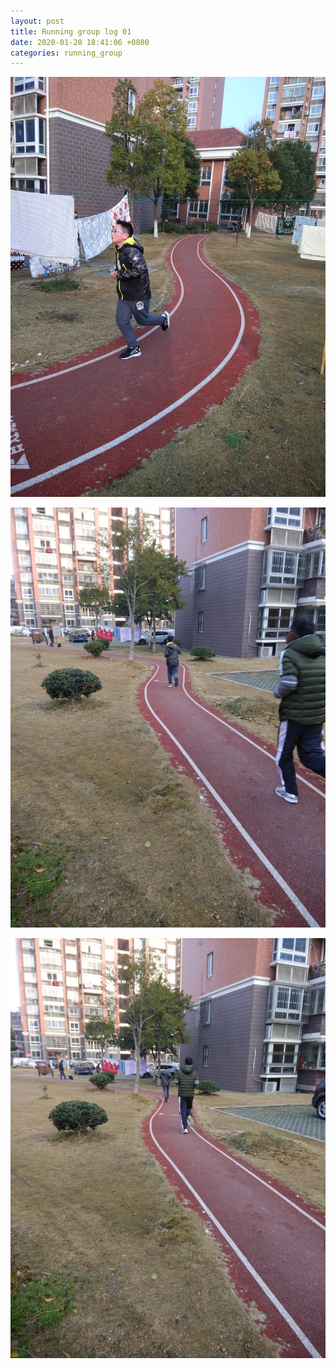 ```yaml
---
layout: post
title: Running group log 01
date: 2020-01-20 18:41:06 +0800
categories: running_group
---
```

![001](001.jpg)

![002](002.jpg)

![003](003.jpg)

